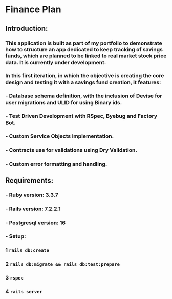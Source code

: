 # Finance Plan

## Introduction:

### This application is built as part of my portfolio to demonstrate how to structure an app dedicated to keep tracking of savings funds, which are planned to be linked to real market stock price data. It is currently under development.

### In this first iteration, in which the objective is creating the core design and testing it with a savings fund creation, it features:

### - Database schema definition, with the inclusion of Devise for user migrations and ULID for using Binary ids.
### - Test Driven Development with RSpec, Byebug and Factory Bot.
### - Custom Service Objects implementation.
### - Contracts use for validations using Dry Validation.
### - Custom error formatting and handling.

## Requirements:

### - Ruby version: 3.3.7
### - Rails version: 7.2.2.1
### - Postgresql version: 16
### - Setup:
### 1 `rails db:create`
### 2 `rails db:migrate && rails db:test:prepare`
### 3 `rspec`
### 4 `rails server`
